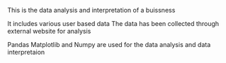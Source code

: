 This is the data analysis and interpretation  of a buissness 

It includes various user based data 
The data has been collected through external website for analysis 

Pandas Matplotlib and Numpy are used for the data analysis and data interpretaion 
